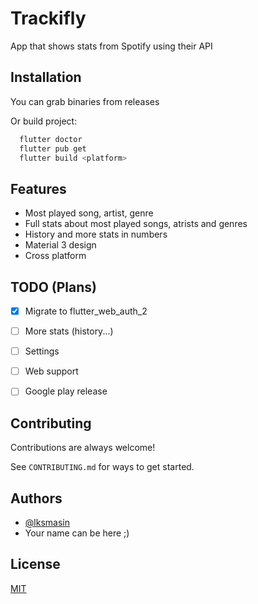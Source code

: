 
# Trackifly

App that shows stats from Spotify using their API 



## Installation

You can grab binaries from releases

Or build project:

```bash
  flutter doctor
  flutter pub get
  flutter build <platform>
```

## Features

- Most played song, artist, genre
- Full stats about most played songs, atrists and genres
- History and more stats in numbers
- Material 3 design
- Cross platform

## TODO (Plans)

- [x] Migrate to flutter_web_auth_2
- [ ] More stats (history...)
- [ ] Settings 
- [ ] Web support
- [ ] Google play release


## Contributing

Contributions are always welcome!

See `CONTRIBUTING.md` for ways to get started.


## Authors

- [@lksmasin](https://www.github.com/lksmasin)
- Your name can be here ;)


## License

[MIT](https://choosealicense.com/licenses/mit/)

